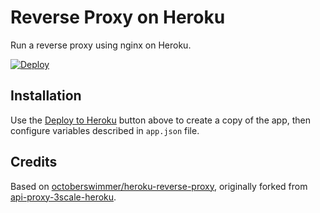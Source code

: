 # Reverse Proxy on Heroku

Run a reverse proxy using nginx on Heroku.

[![Deploy](https://www.herokucdn.com/deploy/button.png)](https://heroku.com/deploy)

## Installation

Use the [Deploy to Heroku](https://heroku.com/deploy) button above to create a
copy of the app, then configure variables described in `app.json` file.

## Credits

Based on [octoberswimmer/heroku-reverse-proxy](https://github.com/octoberswimmer/heroku-reverse-proxy),
originally forked from [api-proxy-3scale-heroku](https://github.com/Taytay/api-proxy-3scale-heroku).

